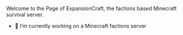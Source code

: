 Welcome to the Page of ExpansionCraft, the factions based Minecraft survival server.

- 🔭 I’m currently working on a Minecraft factions server

